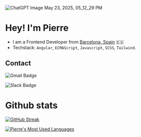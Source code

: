 ![ChatGPT Image May 23, 2025, 05_12_29 PM](https://github.com/user-attachments/assets/1089546a-dcfc-41f7-9560-5fb40474d007)

# Hey! I'm Pierre

- I am a Frontend Developer from [Barcelona, Spain](https://www.youtube.com/watch?v=jvrOVs3uGrg) 🇪🇸
- Techstack: `Angular`, `ECMAScript`, `Javascript`, `SCSS`, `Tailwind`.

## Contact

![Gmail Badge](https://img.shields.io/badge/pierre.malaga%40papernest.com-1992?style=social&logo=gmail&logoColor=%23EA4335&link=mailto:pierre.malaga%40papernest.com)

![Slack Badge](https://img.shields.io/badge/Pierre_Malaga-1992?style=social&logo=slack&logoColor=%234A154B&link=https://papernest.slack.com/team/U067GUC5HTP)

# Github stats

[![GitHub Streak](https://streak-stats.demolab.com?user=pierre-malaga-papernest&theme=travelers-theme&hide_border=true&exclude_days=Sun%2CSat)](https://git.io/streak-stats)

[![Pierre's Most Used Languages](https://github-readme-stats.vercel.app/api/top-langs?username=pierre-malaga-papernest&layout=pie)](https://github.com/anuraghazra/github-readme-stats)
